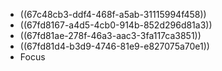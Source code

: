 - ((67c48cb3-ddf4-468f-a5ab-31115994f458))
- ((67fd8167-a4d5-4cb0-914b-852d296d81a3))
- ((67fd81ae-278f-46a3-aac3-3fa117ca3851))
- ((67fd81d4-b3d9-4746-81e9-e827075a70e1))
- Focus
